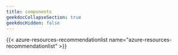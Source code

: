 ```yaml
---
title: components
geekdocCollapseSection: true
geekdocHidden: false
---
```


{{< azure-resources-recommendationlist name="azure-resources-recommendationlist" >}}

